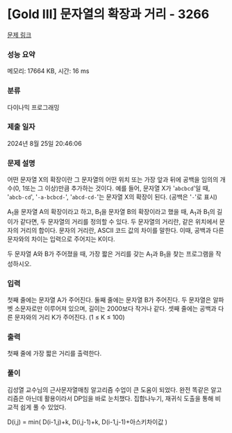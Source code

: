 # [Gold III] 문자열의 확장과 거리 - 3266 

[문제 링크](https://www.acmicpc.net/problem/3266) 

### 성능 요약

메모리: 17664 KB, 시간: 16 ms

### 분류

다이나믹 프로그래밍

### 제출 일자

2024년 8월 25일 20:46:06

### 문제 설명

<p>어떤 문자열 X의 확장이란 그 문자열의 어떤 위치 또는 가장 앞과 뒤에 공백을 임의의 개수(0, 1또는 그 이상)만큼 추가하는 것이다. 예를 들어, 문자열 X가 '<code>abcbcd</code>'일 때, '<code>abcb-cd</code>', '<code>-a-bcbcd-</code>', '<code>abcd-cd-</code>'는 문자열 X의 확장이 된다. (공백은 '<code>-</code>'로 표시)</p>

<p>A<sub>1</sub>을 문자열 A의 확장이라고 하고, B<sub>1</sub>을 문자열 B의 확장이라고 했을 때, A<sub>1</sub>과 B<sub>1</sub>의 길이가 같다면, 두 문자열의 거리를 정의할 수 있다. 두 문자열의 거리란, 같은 위치에서 문자의 거리의 합이다. 문자의 거리란, ASCII 코드 값의 차이를 말한다. 이때, 공백과 다른 문자와의 차이는 입력으로 주어지는 K이다.</p>

<p>두 문자열 A와 B가 주어졌을 때, 가장 짧은 거리를 갖는 A<sub>1</sub>과 B<sub>1</sub>을 찾는 프로그램을 작성하시오.</p>

### 입력 

 <p>첫째 줄에는 문자열 A가 주어진다. 둘째 줄에는 문자열 B가 주어진다. 두 문자열은 알파벳 소문자로만 이루어져 있으며, 길이는 2000보다 작거나 같다. 셋째 줄에는 공백과 다른 문자와의 거리 K가 주어진다. (1 ≤ K ≤ 100)</p>

### 출력 

 <p>첫째 줄에 가장 짧은 거리를 출력한다.</p>


### 풀이 

 <p>김성열 교수님의 근사문자열매칭 알고리즘 수업이 큰 도움이 되었다. 완전 똑같은 알고리즘은 아닌데 활용이라서 DP임을 바로 눈치챘다. 집합나누기, 재귀식 도출을 통해 비교적 쉽게 풀 수 있었다.
 
 D(i,j) = min( D(i-1,j)+k, D(i,j-1)+k, D(i-1,j-1)+아스키차이값 )
 </p>

